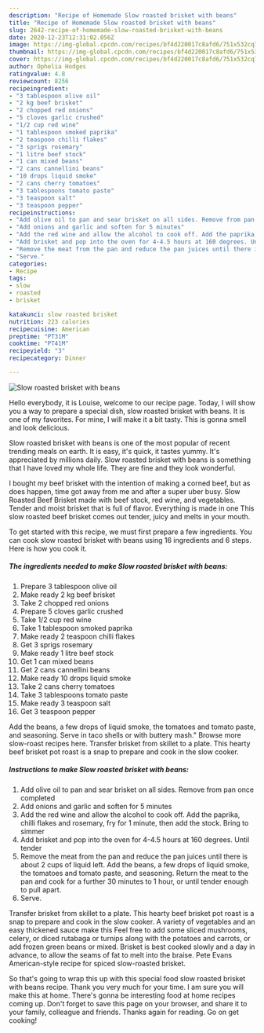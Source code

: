 ```yaml
---
description: "Recipe of Homemade Slow roasted brisket with beans"
title: "Recipe of Homemade Slow roasted brisket with beans"
slug: 2642-recipe-of-homemade-slow-roasted-brisket-with-beans
date: 2020-12-23T12:31:02.056Z
image: https://img-global.cpcdn.com/recipes/bf4d220017c8afd6/751x532cq70/slow-roasted-brisket-with-beans-recipe-main-photo.jpg
thumbnail: https://img-global.cpcdn.com/recipes/bf4d220017c8afd6/751x532cq70/slow-roasted-brisket-with-beans-recipe-main-photo.jpg
cover: https://img-global.cpcdn.com/recipes/bf4d220017c8afd6/751x532cq70/slow-roasted-brisket-with-beans-recipe-main-photo.jpg
author: Ophelia Hodges
ratingvalue: 4.8
reviewcount: 8256
recipeingredient:
- "3 tablespoon olive oil"
- "2 kg beef brisket"
- "2 chopped red onions"
- "5 cloves garlic crushed"
- "1/2 cup red wine"
- "1 tablespoon smoked paprika"
- "2 teaspoon chilli flakes"
- "3 sprigs rosemary"
- "1 litre beef stock"
- "1 can mixed beans"
- "2 cans cannellini beans"
- "10 drops liquid smoke"
- "2 cans cherry tomatoes"
- "3 tablespoons tomato paste"
- "3 teaspoon salt"
- "3 teaspoon pepper"
recipeinstructions:
- "Add olive oil to pan and sear brisket on all sides. Remove from pan once completed"
- "Add onions and garlic and soften for 5 minutes"
- "Add the red wine and allow the alcohol to cook off. Add the paprika, chilli flakes and rosemary, fry for 1 minute, then add the stock. Bring to simmer"
- "Add brisket and pop into the oven for 4-4.5 hours at 160 degrees. Until tender"
- "Remove the meat from the pan and reduce the pan juices until there is about 2 cups of liquid left. Add the beans, a few drops of liquid smoke, the tomatoes and tomato paste, and seasoning. Return the meat to the pan and cook for a further 30 minutes to 1 hour, or until tender enough to pull apart."
- "Serve."
categories:
- Recipe
tags:
- slow
- roasted
- brisket

katakunci: slow roasted brisket 
nutrition: 223 calories
recipecuisine: American
preptime: "PT31M"
cooktime: "PT41M"
recipeyield: "3"
recipecategory: Dinner

---
```



![Slow roasted brisket with beans](https://img-global.cpcdn.com/recipes/bf4d220017c8afd6/751x532cq70/slow-roasted-brisket-with-beans-recipe-main-photo.jpg)

Hello everybody, it is Louise, welcome to our recipe page. Today, I will show you a way to prepare a special dish, slow roasted brisket with beans. It is one of my favorites. For mine, I will make it a bit tasty. This is gonna smell and look delicious.

Slow roasted brisket with beans is one of the most popular of recent trending meals on earth. It is easy, it's quick, it tastes yummy. It's appreciated by millions daily. Slow roasted brisket with beans is something that I have loved my whole life. They are fine and they look wonderful.

I bought my beef brisket with the intention of making a corned beef, but as does happen, time got away from me and after a super uber busy. Slow Roasted Beef Brisket made with beef stock, red wine, and vegetables. Tender and moist brisket that is full of flavor. Everything is made in one This slow roasted beef brisket comes out tender, juicy and melts in your mouth.


To get started with this recipe, we must first prepare a few ingredients. You can cook slow roasted brisket with beans using 16 ingredients and 6 steps. Here is how you cook it.

<!--inarticleads1-->

##### The ingredients needed to make Slow roasted brisket with beans:

1. Prepare 3 tablespoon olive oil
1. Make ready 2 kg beef brisket
1. Take 2 chopped red onions
1. Prepare 5 cloves garlic crushed
1. Take 1/2 cup red wine
1. Take 1 tablespoon smoked paprika
1. Make ready 2 teaspoon chilli flakes
1. Get 3 sprigs rosemary
1. Make ready 1 litre beef stock
1. Get 1 can mixed beans
1. Get 2 cans cannellini beans
1. Make ready 10 drops liquid smoke
1. Take 2 cans cherry tomatoes
1. Take 3 tablespoons tomato paste
1. Make ready 3 teaspoon salt
1. Get 3 teaspoon pepper


Add the beans, a few drops of liquid smoke, the tomatoes and tomato paste, and seasoning. Serve in taco shells or with buttery mash.&#34; Browse more slow-roast recipes here. Transfer brisket from skillet to a plate. This hearty beef brisket pot roast is a snap to prepare and cook in the slow cooker. 

<!--inarticleads2-->

##### Instructions to make Slow roasted brisket with beans:

1. Add olive oil to pan and sear brisket on all sides. Remove from pan once completed
1. Add onions and garlic and soften for 5 minutes
1. Add the red wine and allow the alcohol to cook off. Add the paprika, chilli flakes and rosemary, fry for 1 minute, then add the stock. Bring to simmer
1. Add brisket and pop into the oven for 4-4.5 hours at 160 degrees. Until tender
1. Remove the meat from the pan and reduce the pan juices until there is about 2 cups of liquid left. Add the beans, a few drops of liquid smoke, the tomatoes and tomato paste, and seasoning. Return the meat to the pan and cook for a further 30 minutes to 1 hour, or until tender enough to pull apart.
1. Serve.


Transfer brisket from skillet to a plate. This hearty beef brisket pot roast is a snap to prepare and cook in the slow cooker. A variety of vegetables and an easy thickened sauce make this Feel free to add some sliced mushrooms, celery, or diced rutabaga or turnips along with the potatoes and carrots, or add frozen green beans or mixed. Brisket is best cooked slowly and a day in advance, to allow the seams of fat to melt into the braise. Pete Evans American-style recipe for spiced slow-roasted brisket. 

So that's going to wrap this up with this special food slow roasted brisket with beans recipe. Thank you very much for your time. I am sure you will make this at home. There's gonna be interesting food at home recipes coming up. Don't forget to save this page on your browser, and share it to your family, colleague and friends. Thanks again for reading. Go on get cooking!
